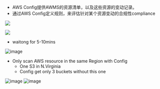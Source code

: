 
- AWS Config提供AWMS的资源清单，以及这些资源的变动记录。
- 通过AWS Config定义规则，来评估针对某个资源变动的合规性compliance

![](http://tvax3.sinaimg.cn/large/006gDTsUgy1g9n2o76fauj311x0f5wgs.jpg)

![](http://tva2.sinaimg.cn/large/006gDTsUgy1g9n2oxhbx1j311v0dwjsn.jpg)


- waitong for 5-10mins

![image](https://user-images.githubusercontent.com/26485327/70409787-5e6c7380-1a90-11ea-9e6e-3a9606cb598f.png)

- Only scan AWS resource in the same Region with Config
  - One S3 in N.Virginia
  - Config get only 3 buckets without this one
  
![image](https://user-images.githubusercontent.com/26485327/70409977-e3f02380-1a90-11ea-859f-d1a67e47eeaf.png)
![image](https://user-images.githubusercontent.com/26485327/70410005-f4080300-1a90-11ea-8b72-d5ba806c8621.png)
